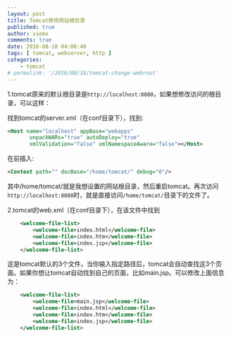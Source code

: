 ```yaml
---
layout: post
title: Tomcat修改网站根目录
published: true
author: xiemx
comments: true
date: 2016-08-18 04:08:40
tags: [ tomcat, webserver, http ]
categories:
    - tomcat
# permalink: '/2016/08/18/tomcat-change-webroot'
---
```

1.tomcat原来的默认根目录是`http://localhost:8080`，如果想修改访问的根目录，可以这样：

找到tomcat的server.xml（在conf目录下），找到:
```xml
<Host name="localhost" appBase="webapps"
       unpackWARs="true" autoDeploy="true"
       xmlValidation="false" xmlNamespaceAware="false"></Host>
```
在</Host>前插入:
```xml
<Context path="" docBase="/home/tomcat/" debug="0"/>
```
其中/home/tomcat/就是我想设置的网站根目录，然后重启tomcat。再次访问`http://localhost:8080`时，就是直接访问`/home/tomcat/`目录下的文件了。

2.tomcat的web.xml（在conf目录下），在该文件中找到
```xml
    <welcome-file-list>
        <welcome-file>index.html</welcome-file>
        <welcome-file>index.htm</welcome-file>
        <welcome-file>index.jsp</welcome-file>
    </welcome-file-list>
```
这是tomcat默认的3个文件，当你输入指定路径后，tomcat会自动查找这3个页面。如果你想让tomcat自动找到自己的页面，比如main.jsp。可以修改上面信息为：
```xml
    <welcome-file-list>
        <welcome-file>main.jsp</welcome-file>
        <welcome-file>index.html</welcome-file>
        <welcome-file>index.htm</welcome-file>
        <welcome-file>index.jsp</welcome-file>
    </welcome-file-list>
```